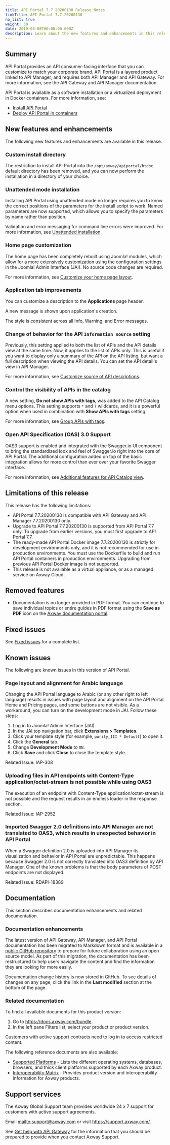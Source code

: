 ```yaml
---
title: API Portal 7.7.20200130 Release Notes
linkTitle: API Portal 7.7.20200130
no_list: true
weight: 30
date: 2019-08-08T00:00:00.000Z
description: Learn about the new features and enhancements in this release of API Portal.
---
```

## Summary

API Portal provides an API consumer-facing interface that you can customize to match your corporate brand. API Portal is a layered product linked to API Manager, and requires both API Manager and API Gateway. For more information, see the API Gateway and API Manager documentation.

API Portal is available as a software installation or a virtualized deployment in Docker containers. For more information, see:

* [Install API Portal](/docs/apim_installation/apiportal_install/)
* [Deploy API Portal in containers](/docs/apim_installation/apiportal_docker/)

## New features and enhancements

The following new features and enhancements are available in this release.

### Custom install directory

The restriction to install API Portal into the `/opt/axway/apiportal/htdoc` default directory has been removed, and you can now perform the installation in a directory of your choice.

### Unattended mode installation

Installing API Portal using unattended mode no longer requires you to know the correct positions of the parameters for the install script to work. Named parameters are now supported, which allows you to specify the parameters by name rather than position.

Validation and error messaging for command line errors were improved.
For more information, see [Unattended installation](/docs/apim_installation/apiportal_install/install_unattended/).

### Home page customization

The home page has been completely rebuilt using Joomla! modules, which allow for a more extensively customization using the configuration settings in the Joomla! Admin Interface (JAI). No source code changes are required.

For more information, see [Customize your home page layout](/docs/apim_administration/apiportal_admin/customize_getting_started/#customize-your-home-page-layout).

### Application tab improvements

You can customize a description to the **Applications** page header.

A new message is shown upon application's creation.

The style is consistent across all Info, Warning, and Error messages.

### Change of behavior for the API `Information source` setting

Previously, this setting applied to both the list of APIs and the API details view at the same time. Now, it applies to the list of APIs only. This is useful if you want to display only a summary of the API on the API listing, but want a full description when viewing the API details. You can set the API detail's view in API Manager.

For more information, see [Customize source of API descriptions](/docs/apim_administration/apiportal_admin/customize_apicatalog_overview/#customize-source-of-api-descriptions).

### Control the visibility of APIs in the catalog

A new setting, **Do not show APIs with tags**, was added to the API Catalog menu options. This setting supports `*` and `?` wildcards, and it is a powerful option when used in combination with **Show APIs with tags** setting.

For more information, see [Group APIs with tags](/docs/apim_administration/apiportal_admin/customize_apicatalog_overview/#group-apis-with-tags).

### Open API Specification (OAS) 3.0 Support

OAS3 support is enabled and integrated with the Swagger.io UI component to bring the standardized look and feel of Swagger.io right into the core of API Portal. The additional configuration added on top of the basic integration allows for more control than ever over your favorite Swagger interface.

For more information, see [Additional features for API Catalog view](/docs/apim_administration/apiportal_admin/apip_overview/#additional-features-api-catalog-view).

<!-- Use this section to describe any changes in the behavior of the product (as a result of features or fixes). This section could also be used for any important information that doesn't fit elsewhere.-->

## Limitations of this release

This release has the following limitations:

* API Portal 7.7.20200130 is compatible with API Gateway and API Manager 7.7.20200130 only.
* Upgrade to API Portal 7.7.20200130 is supported from API Portal 7.7 only. To upgrade from earlier versions, you must first upgrade to API Portal 7.7.
* The ready-made API Portal Docker image 7.7.20200130 is strictly for development environments only, and it is not recommended for use in production environments. You must use the Dockerfile to build and run API Portal containers in production environments. Upgrading from previous API Portal Docker image is not supported.
* This release is not available as a virtual appliance, or as a managed service on Axway Cloud.

## Removed features

* Documentation is no longer provided in PDF format. You can continue to save individual topics or entire guides in PDF format using the **Save as PDF** icon on the [Axway documentation portal](https://docs.axway.com/).

## Fixed issues

See [Fixed issues](/docs/apim_relnotes/20200130_apip_relnotes/fixed_issues/) for a complete list.

## Known issues

The following are known issues in this version of API Portal.

### Page layout and alignment for Arabic language

Changing the API Portal language to Arabic (or any other right to left language) results in issues with page layout and alignment on the API Portal Home and Pricing pages, and some buttons are not visible. As a workaround, you can turn on the development mode in JAI. Follow these steps:

1. Log in to Joomla! Admin Interface (JAI).
2. In the JAI top navigation bar, click **Extensions > Templates**.
3. Click your template style (for example, `purity_III * Default`) to open it.
4. Click the **General** tab.
5. Change **Development Mode** to `ON`.
6. Click **Save** and click **Close** to close the template style.

Related Issue: IAP-308

### Uploading files in API endpoints with Content-Type application/octet-stream is not possible while using OAS3

The execution of an endpoint with Content-Type application/octet-stream is not possible and the request results in an endless loader in the response section.

Related Issue: IAP-2952

### Imported Swagger 2.0 definitions into API Manager are not translated to OAS3, which results in unexpected behavior in API Portal

When a Swagger definition 2.0 is uploaded into API Manager its visualization and behavior in API Portal are unpredictable. This happens because Swagger 2.0 is not correctly translated into OAS3 definition by API Manager. One of the known problems is that the body parameters of POST endpoints are not displayed.

Related Issue: RDAPI-18389

## Documentation

This section describes documentation enhancements and related documentation.

### Documentation enhancements

The latest version of API Gateway, API Manager, and API Portal documentation has been migrated to Markdown format and is available in a [public GitHub repository](https://github.com/Axway/axway-open-docs) to prepare for future collaboration using an open source model. As part of this migration, the documentation has been restructured to help users navigate the content and find the information they are looking for more easily.

Documentation change history is now stored in GitHub. To see details of changes on any page, click the link in the **Last modified** section at the bottom of the page.

### Related documentation

To find all available documents for this product version:

1. Go to <https://docs.axway.com/bundle>.
2. In the left pane Filters list, select your product or product version.

Customers with active support contracts need to log in to access restricted content.

The following reference documents are also available:

* [Supported Platforms](https://docs.axway.com/bundle/Axway_Products_SupportedPlatforms_allOS_en) - Lists the different operating systems, databases, browsers, and thick client platforms supported by each Axway product.
* [Interoperability Matrix](https://docs.axway.com/bundle/Axway_Products_InteroperabilityMatrix_allOS_en) - Provides product version and interoperability information for Axway products.

## Support services

The Axway Global Support team provides worldwide 24 x 7 support for customers with active support agreements.

Email <mailto:support@axway.com> or visit <https://support.axway.com/>.

See [Get help with API Gateway](/docs/apim_administration/apigtw_admin/trblshoot_get_help/) for the information that you should be prepared to provide when you contact Axway Support.
